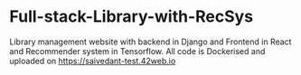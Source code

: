 # Full-stack-Library-with-RecSys
Library management website with backend in Django and Frontend in React and Recommender system in Tensorflow. All code is Dockerised and uploaded on https://saivedant-test.42web.io
